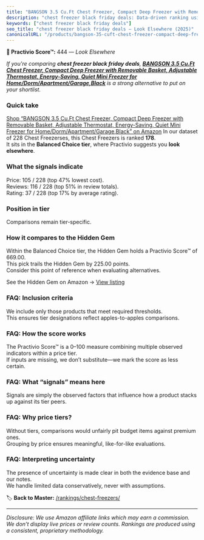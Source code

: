 ```yaml
---
title: "BANGSON 3.5 Cu.Ft Chest Freezer, Compact Deep Freezer with Removable Basket, Adjustable Thermostat, Energy-Saving, Quiet Mini Freezer for Home/Dorm/Apartment/Garage,Black"
description: "chest freezer black friday deals: Data-driven ranking using the Practivio Score™. Positioned by quality, value, demand, findability, momentum."
keywords: ["chest freezer black friday deals"]
seo_title: "chest freezer black friday deals — Look Elsewhere (2025)"
canonicalURL: "/products/bangson-35-cuft-chest-freezer-compact-deep-freezer-with-removable-basket-adjustable-thermostat-energy-saving-quiet-mini-freezer-for-homedormapartmentgarageblack-B0DRG2RVGS/"
---
```


**🚫 Practivio Score™:** 444 — _Look Elsewhere_


*If you're comparing **chest freezer black friday deals**, **[BANGSON 3.5 Cu.Ft Chest Freezer, Compact Deep Freezer with Removable Basket, Adjustable Thermostat, Energy-Saving, Quiet Mini Freezer for Home/Dorm/Apartment/Garage,Black](https://www.amazon.com/dp/B0DRG2RVGS?tag=practivio-20)** is a strong alternative to put on your shortlist.*
### Quick take
[Shop “BANGSON 3.5 Cu.Ft Chest Freezer, Compact Deep Freezer with Removable Basket, Adjustable Thermostat, Energy-Saving, Quiet Mini Freezer for Home/Dorm/Apartment/Garage,Black” on Amazon](https://www.amazon.com/dp/B0DRG2RVGS?tag=practivio-20)
In our dataset of 228 Chest Freezerses, this Chest Freezers is ranked **178**.  
It sits in the **Balanced Choice tier**, where Practivio suggests you **look elsewhere**.

### What the signals indicate
Price: 105 / 228 (top 47% lowest cost).  
Reviews: 116 / 228 (top 51% in review totals).  
Rating: 37 / 228 (top 17% by average rating).  

### Position in tier
Comparisons remain tier-specific.

### How it compares to the Hidden Gem
Within the Balanced Choice tier, the Hidden Gem holds a Practivio Score™ of 669.00.  
This pick trails the Hidden Gem by 225.00 points.  
Consider this point of reference when evaluating alternatives.  

See the Hidden Gem on Amazon → [View listing](https://www.amazon.com/dp/B00L7QVSXE?tag=practivio-20)

### FAQ: Inclusion criteria
We include only those products that meet required thresholds.  
This ensures tier designations reflect apples-to-apples comparisons.

### FAQ: How the score works
The Practivio Score™ is a 0–100 measure combining multiple observed indicators within a price tier.  
If inputs are missing, we don’t substitute—we mark the score as less certain.

### FAQ: What “signals” means here
Signals are simply the observed factors that influence how a product stacks up against its tier peers.

### FAQ: Why price tiers?
Without tiers, comparisons would unfairly pit budget items against premium ones.  
Grouping by price ensures meaningful, like-for-like evaluations.

### FAQ: Interpreting uncertainty
The presence of uncertainty is made clear in both the evidence base and our notes.  
We handle limited data conservatively, never with assumptions.


🏷️ **Back to Master:** [/rankings/chest-freezers/](/rankings/chest-freezers/)

---
_Disclosure: We use Amazon affiliate links which may earn a commission. We don’t display live prices or review counts. Rankings are produced using a consistent, proprietary methodology._
